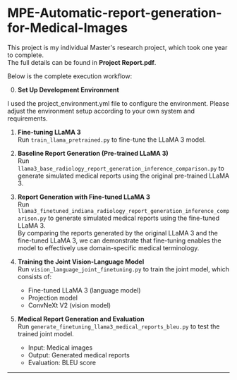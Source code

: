 # MPE-Automatic-report-generation-for-Medical-Images


This project is my individual Master's research project, which took one year to complete.  
The full details can be found in **Project Report.pdf**.  

Below is the complete execution workflow:


0. **Set Up Development Environment**  

I used the project_environment.yml file to configure the environment.
Please adjust the environment setup according to your own system and requirements.

1. **Fine-tuning LLaMA 3**  
   Run `train_llama_pretrained.py` to fine-tune the LLaMA 3 model.

2. **Baseline Report Generation (Pre-trained LLaMA 3)**  
   Run `llama3_base_radiology_report_generation_inference_comparison.py` to generate simulated medical reports using the original pre-trained LLaMA 3.

3. **Report Generation with Fine-tuned LLaMA 3**  
   Run `llama3_finetuned_indiana_radiology_report_generation_inference_comparison.py` to generate simulated medical reports using the fine-tuned LLaMA 3.  
   By comparing the reports generated by the original LLaMA 3 and the fine-tuned LLaMA 3, we can demonstrate that fine-tuning enables the model to effectively use domain-specific medical terminology.

4. **Training the Joint Vision-Language Model**  
   Run `vision_language_joint_finetuning.py` to train the joint model, which consists of:
   - Fine-tuned LLaMA 3 (language model)  
   - Projection model  
   - ConvNeXt V2 (vision model)

5. **Medical Report Generation and Evaluation**  
   Run `generate_finetuning_llama3_medical_reports_bleu.py` to test the trained joint model.  
   - Input: Medical images  
   - Output: Generated medical reports  
   - Evaluation: BLEU score

---
